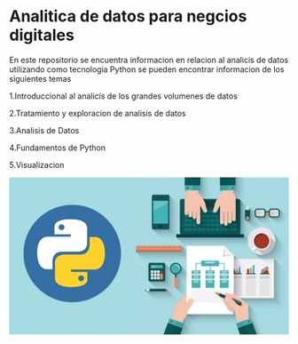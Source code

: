 # Analitica de datos para negcios digitales 

En este repositorio se encuentra informacion en relacion al analicis de datos utilizando como tecnologia Python se pueden encontrar informacion de los siguientes temas 

1.Introduccional al analicis de los grandes volumenes de datos 

2.Tratamiento y exploracion de analisis de datos 

3.Analisis de Datos

4.Fundamentos de Python

5.Visualizacion

![Analitica de datos](./img/0_FGZVrz6KrpwfuWmL.jpg)
